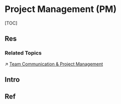 # Project Management (PM)

[TOC]



## Res
### Related Topics
↗ [Team Communication & Project Management](../../../../../🔑%20CS_Core/🧰%20Generic%20Tools%20&%20Projects/Team%20Communication%20&%20Project%20Management/Team%20Communication%20&%20Project%20Management.md)



## Intro



## Ref
[入职新公司，用 lark，感觉挺好用的 | V2EX]: https://www.v2ex.com/t/851869
